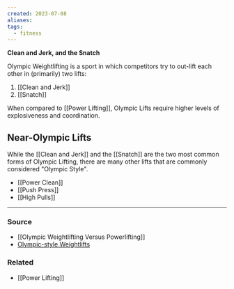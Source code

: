 ```yaml
---
created: 2023-07-08
aliases: 
tags:
  - fitness
---
```

**Clean and Jerk, and the Snatch**

Olympic Weightlifting is a sport in which competitors try to out-lift each other in (primarily) two lifts:

1. [[Clean and Jerk]] 
2. [[Snatch]] 

When compared to [[Power Lifting]], Olympic Lifts require higher levels of explosiveness and coordination.

## Near-Olympic Lifts

While the [[Clean and Jerk]] and the [[Snatch]] are the two most common forms of Olympic Lifting, there are many other lifts that are commonly considered "Olympic Style". 

- [[Power Clean]]
- [[Push Press]]
- [[High Pulls]]

---

### Source
- [[Olympic Weightlifting Versus Powerlifting]]
- [Olympic-style Weightlifts](https://exrx.net/Lists/OlympicWeightlifting)

### Related
- [[Power Lifting]]